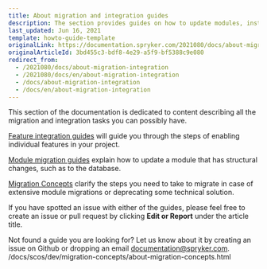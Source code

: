 ```yaml
---
title: About migration and integration guides
description: The section provides guides on how to update modules, install features in the project and enhance the Legacy Demoshop.
last_updated: Jun 16, 2021
template: howto-guide-template
originalLink: https://documentation.spryker.com/2021080/docs/about-migration-integration
originalArticleId: 3bd455c3-bdf8-4e29-a5f9-bf5388c9e080
redirect_from:
  - /2021080/docs/about-migration-integration
  - /2021080/docs/en/about-migration-integration
  - /docs/about-migration-integration
  - /docs/en/about-migration-integration
---
```


This section of the documentation is dedicated to content describing all the migration and integration tasks you can possibly have.

[Feature integration guides](/docs/scos/dev/feature-integration-guides/{{page.version}}/feature-integration-guides.html) will guide you through the steps of enabling individual features in your project.

[Module migration guides](/docs/scos/dev/module-migration-guides/{{page.version}}/about-migration-guides.html) explain how to update a module that has structural changes, such as to the database.

[Migration Concepts](/docs/scos/dev/migration-concepts/about-migration-concepts.html) clarify the steps you need to take to migrate in case of extensive module migrations or deprecating some technical solution.

If you have spotted an issue with either of the guides, please feel free to create an issue or pull request by clicking **Edit or Report** under the article title.

Not found a guide you are looking for? Let us know about it by creating an issue on Github or dropping an email [documentation@spryker.com](mailto:documentation@spryker.com).
/docs/scos/dev/migration-concepts/about-migration-concepts.html
